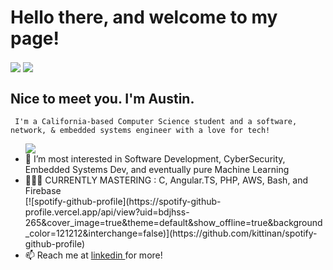 <h1><b> Hello there, and welcome to my page! </b></h1>
         <img align="center" src="https://github-readme-stats.vercel.app/api?username=austinhutchen&show_icons=true&theme=gruvbox&include_all_commits=false"/> 
 <img align = "center" src= "https://github-readme-streak-stats.herokuapp.com/?user=austinhutchen&theme=highcontrast&hide_border=false"/>

  <b><h2> Nice to meet you. I'm Austin. </h2> </b>
         
     I'm a California-based Computer Science student and a software, network, & embedded systems engineer with a love for tech!
       
<ul>
       <img align="center" src="https://github-readme-stats.vercel.app/api/top-langs/?username=austinhutchen&hide_progress=true&langs_count=12&theme=react&hide=cmake,css,html,Objective-C++"/> 
  <li>👀 I’m most interested in Software Development, CyberSecurity, Embedded Systems Dev, and eventually pure Machine Learning </li>


  <li> 👨🏽‍🏫 CURRENTLY MASTERING : C, Angular.TS, PHP, AWS, Bash, and Firebase</li>
<!---
austinhutchen/austinhutchen is a ✨ special ✨ repository because its `README.md` (this file) appears on your GitHub profile.
You can click the Preview link to take a look at your changes.
--->
 [![spotify-github-profile](https://spotify-github-profile.vercel.app/api/view?uid=bdjhss-265&cover_image=true&theme=default&show_offline=true&background_color=121212&interchange=false)](https://github.com/kittinan/spotify-github-profile)
<li> 📫 Reach me at <a href= "https://www.linkedin.com/in/austin-hutchen-15440a1b2" /> linkedin  </a> for more! </li>
</ul>
